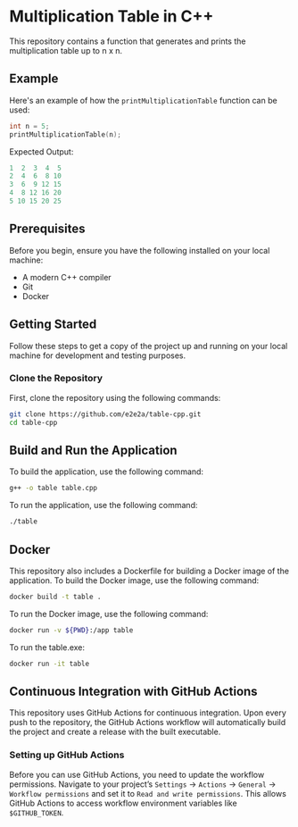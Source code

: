 # Multiplication Table in C++

This repository contains a function that generates and prints the multiplication table up to n x n.

## Example
Here's an example of how the `printMultiplicationTable` function can be used:
```cpp
int n = 5;
printMultiplicationTable(n);
```

Expected Output:

```cpp
1  2  3  4  5
2  4  6  8 10
3  6  9 12 15
4  8 12 16 20
5 10 15 20 25
```

## Prerequisites

Before you begin, ensure you have the following installed on your local machine:

- A modern C++ compiler
- Git
- Docker

## Getting Started

Follow these steps to get a copy of the project up and running on your local machine for development and testing purposes.

### Clone the Repository

First, clone the repository using the following commands:

```bash
git clone https://github.com/e2e2a/table-cpp.git
cd table-cpp
```

## Build and Run the Application

To build the application, use the following command:

```bash
g++ -o table table.cpp
```

To run the application, use the following command:

```bash
./table
```

## Docker

This repository also includes a Dockerfile for building a Docker image of the application. To build the Docker image, use the following command:

```bash
docker build -t table .
```

To run the Docker image, use the following command:

```bash
docker run -v ${PWD}:/app table
```

To run the table.exe:

```bash
docker run -it table
```
## Continuous Integration with GitHub Actions

This repository uses GitHub Actions for continuous integration. Upon every push to the repository, the GitHub Actions workflow will automatically build the project and create a release with the built executable.

### Setting up GitHub Actions

Before you can use GitHub Actions, you need to update the workflow permissions. Navigate to your project’s `Settings` -> `Actions` -> `General` -> `Workflow permissions` and set it to `Read and write permissions`. This allows GitHub Actions to access workflow environment variables like `$GITHUB_TOKEN`.
